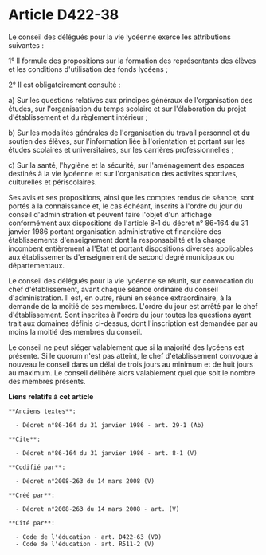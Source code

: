 # Article D422-38

Le conseil des délégués pour la vie lycéenne exerce les attributions suivantes : 

1° Il formule des propositions sur la formation des représentants des élèves et les conditions d'utilisation des fonds
lycéens ; 

2° Il est obligatoirement consulté : 

a) Sur les questions relatives aux principes généraux de l'organisation des études, sur l'organisation du temps scolaire et
sur l'élaboration du projet d'établissement et du règlement intérieur ; 

b) Sur les modalités générales de l'organisation du travail personnel et du soutien des élèves, sur l'information liée à
l'orientation et portant sur les études scolaires et universitaires, sur les carrières professionnelles ; 

c) Sur la santé, l'hygiène et la sécurité, sur l'aménagement des espaces destinés à la vie lycéenne et sur l'organisation des
activités sportives, culturelles et périscolaires. 

Ses avis et ses propositions, ainsi que les comptes rendus de séance, sont portés à la connaissance et, le cas échéant,
inscrits à l'ordre du jour du conseil d'administration et peuvent faire l'objet d'un affichage conformément aux dispositions
de l'article 8-1 du décret n° 86-164 du 31 janvier 1986 portant organisation administrative et financière des établissements
d'enseignement dont la responsabilité et la charge incombent entièrement à l'Etat et portant dispositions diverses
applicables aux établissements d'enseignement de second degré municipaux ou départementaux. 

Le conseil des délégués pour la vie lycéenne se réunit, sur convocation du chef d'établissement, avant chaque séance
ordinaire du conseil d'administration. Il est, en outre, réuni en séance extraordinaire, à la demande de la moitié de ses
membres. L'ordre du jour est arrêté par le chef d'établissement. Sont inscrites à l'ordre du jour toutes les questions ayant
trait aux domaines définis ci-dessus, dont l'inscription est demandée par au moins la moitié des membres du conseil. 

Le conseil ne peut siéger valablement que si la majorité des lycéens est présente. Si le quorum n'est pas atteint, le chef
d'établissement convoque à nouveau le conseil dans un délai de trois jours au minimum et de huit jours au maximum. Le conseil
délibère alors valablement quel que soit le nombre des membres présents.

**Liens relatifs à cet article**

	**Anciens textes**:

	  - Décret n°86-164 du 31 janvier 1986 - art. 29-1 (Ab)

	**Cite**:

	  - Décret n°86-164 du 31 janvier 1986 - art. 8-1 (V)

	**Codifié par**:

	  - Décret n°2008-263 du 14 mars 2008 (V)

	**Créé par**:

	  - Décret n°2008-263 du 14 mars 2008 - art. (V)

	**Cité par**:

	  - Code de l'éducation - art. D422-63 (VD)
	  - Code de l'éducation - art. R511-2 (V)
